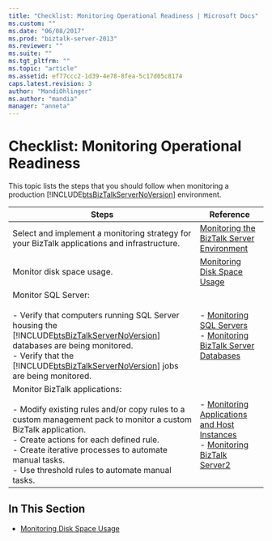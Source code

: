 ```yaml
---
title: "Checklist: Monitoring Operational Readiness | Microsoft Docs"
ms.custom: ""
ms.date: "06/08/2017"
ms.prod: "biztalk-server-2013"
ms.reviewer: ""
ms.suite: ""
ms.tgt_pltfrm: ""
ms.topic: "article"
ms.assetid: ef77ccc2-1d39-4e78-8fea-5c17d05c8174
caps.latest.revision: 3
author: "MandiOhlinger"
ms.author: "mandia"
manager: "anneta"
---
```

# Checklist: Monitoring Operational Readiness
This topic lists the steps that you should follow when monitoring a production [!INCLUDE[btsBizTalkServerNoVersion](../includes/btsbiztalkservernoversion-md.md)] environment.  
  
|Steps|Reference|  
|-----------|---------------|  
|Select and implement a monitoring strategy for your BizTalk applications and infrastructure.|[Monitoring the BizTalk Server Environment](../technical-guides/monitoring-the-biztalk-server-environment.md)|  
|Monitor disk space usage.|[Monitoring Disk Space Usage](../technical-guides/monitoring-disk-space-usage.md)|  
|Monitor SQL Server:<br /><br /> -   Verify that computers running SQL Server housing the [!INCLUDE[btsBizTalkServerNoVersion](../includes/btsbiztalkservernoversion-md.md)] databases are being monitored.<br />-   Verify that the [!INCLUDE[btsBizTalkServerNoVersion](../includes/btsbiztalkservernoversion-md.md)] jobs are being monitored.|-   [Monitoring SQL Servers](../technical-guides/monitoring-sql-servers.md)<br />-   [Monitoring BizTalk Server Databases](../technical-guides/monitoring-biztalk-server-databases.md)|  
|Monitor BizTalk applications:<br /><br /> -   Modify existing rules and/or copy rules to a custom management pack to monitor a custom BizTalk application.<br />-   Create actions for each defined rule.<br />-   Create iterative processes to automate manual tasks.<br />-   Use threshold rules to automate manual tasks.|-   [Monitoring Applications and Host Instances](../technical-guides/monitoring-applications-and-host-instances.md)<br />-   [Monitoring BizTalk Server2](../technical-guides/monitoring-biztalk-server2.md)|  
  
## In This Section  
  
-   [Monitoring Disk Space Usage](../technical-guides/monitoring-disk-space-usage.md)
